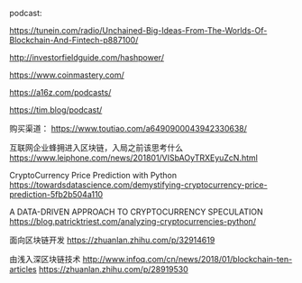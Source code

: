 podcast: 

https://tunein.com/radio/Unchained-Big-Ideas-From-The-Worlds-Of-Blockchain-And-Fintech-p887100/

http://investorfieldguide.com/hashpower/

https://www.coinmastery.com/

https://a16z.com/podcasts/

https://tim.blog/podcast/

购买渠道：
https://www.toutiao.com/a6490900043942330638/

互联网企业蜂拥进入区块链，入局之前该思考什么
https://www.leiphone.com/news/201801/VISbAOyTRXEyuZcN.html

CryptoCurrency Price Prediction with Python
https://towardsdatascience.com/demystifying-cryptocurrency-price-prediction-5fb2b504a110

A DATA-DRIVEN APPROACH TO CRYPTOCURRENCY SPECULATION
https://blog.patricktriest.com/analyzing-cryptocurrencies-python/

面向区块链开发
https://zhuanlan.zhihu.com/p/32914619

由浅入深区块链技术
http://www.infoq.com/cn/news/2018/01/blockchain-ten-articles
https://zhuanlan.zhihu.com/p/28919530